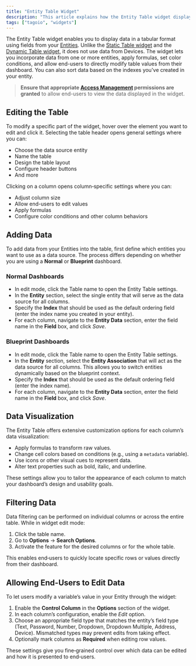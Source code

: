 ```yaml
---
title: "Entity Table Widget"
description: "This article explains how the Entity Table widget displays and manages entity-based data in a tabular format, and how to edit its general and column-specific settings. It covers data sources, user editing, formulas, color conditions, and sorting by entity indexes."
tags: ["tagoio", "widgets"]
---
```

The Entity Table widget enables you to display data in a tabular format using fields from your [Entities](../entities/entities). Unlike the [Static Table widget](../Tables/static-table-widget) and the [Dynamic Table widget](dynamic-table-widget), it does not use data from Devices. The widget lets you incorporate data from one or more entities, apply formulas, set color conditions, and allow end-users to directly modify table values from their dashboard. You can also sort data based on the indexes you've created in your entity.

> **Ensure that appropriate [Access Management](../security/access-management) permissions are granted** to allow end-users to view the data displayed in the widget.

## Editing the Table

To modify a specific part of the widget, hover over the element you want to edit and click it. Selecting the table header opens general settings where you can:
- Choose the data source entity
- Name the table
- Design the table layout
- Configure header buttons
- And more

Clicking on a column opens column‑specific settings where you can:
- Adjust column size
- Allow end-users to edit values
- Apply formulas
- Configure color conditions and other column behaviors

<!-- Image placeholder removed for build -->

## Adding Data

To add data from your Entities into the table, first define which entities you want to use as a data source. The process differs depending on whether you are using a **Normal** or **Blueprint** dashboard.

### Normal Dashboards
- In edit mode, click the Table name to open the Entity Table settings.
- In the **Entity** section, select the single entity that will serve as the data source for all columns.
- Specify the **Index** that should be used as the default ordering field (enter the index name you created in your entity).
- For each column, navigate to the **Entity Data** section, enter the field name in the **Field** box, and click *Save*.

### Blueprint Dashboards
- In edit mode, click the Table name to open the Entity Table settings.
- In the **Entity** section, select the **Entity Association** that will act as the data source for all columns. This allows you to switch entities dynamically based on the blueprint context.
- Specify the **Index** that should be used as the default ordering field (enter the index name).
- For each column, navigate to the **Entity Data** section, enter the field name in the **Field** box, and click *Save*.

## Data Visualization

The Entity Table offers extensive customization options for each column’s data visualization:
- Apply formulas to transform raw values.
- Change cell colors based on conditions (e.g., using a `metadata` variable).
- Use icons or other visual cues to represent data.
- Alter text properties such as bold, italic, and underline.

These settings allow you to tailor the appearance of each column to match your dashboard’s design and usability goals.

## Filtering Data

Data filtering can be performed on individual columns or across the entire table. While in widget edit mode:
1. Click the table name.
2. Go to **Options** → **Search Options**.
3. Activate the feature for the desired columns or for the whole table.

This enables end‑users to quickly locate specific rows or values directly from their dashboard.

## Allowing End-Users to Edit Data

To let users modify a variable’s value in your Entity through the widget:
1. Enable the **Control Column** in the **Options** section of the widget.
2. In each column’s configuration, enable the *Edit* option.
3. Choose an appropriate field type that matches the entity’s field type (Text, Password, Number, Dropdown, Dropdown Multiple, Address, Device). Mismatched types may prevent edits from taking effect.
4. Optionally mark columns as **Required** when editing row values.

These settings give you fine‑grained control over which data can be edited and how it is presented to end‑users.